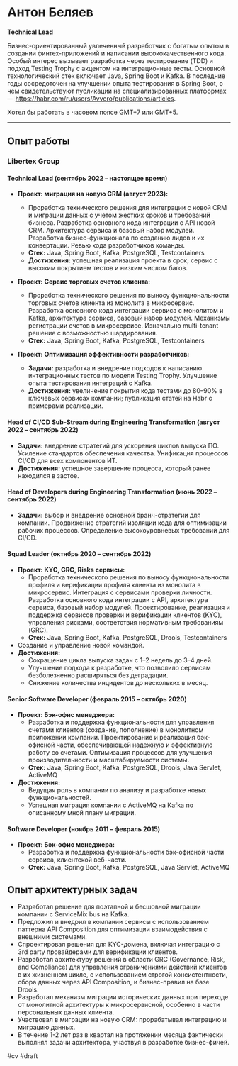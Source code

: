 # **Антон Беляев**

**Technical Lead**

Бизнес-ориентированный увлеченный разработчик с богатым опытом в создании финтех-приложений и написании высококачественного кода. Особый интерес вызывает разработка через тестирование (TDD) и подход Testing Trophy с акцентом на интеграционные тесты. Основной технологический стек включает Java, Spring Boot и Kafka. В последние годы сосредоточен на улучшении опыта тестирования в Spring Boot, о чем свидетельствуют публикации на специализированных платформах — https://habr.com/ru/users/Avvero/publications/articles.

Хотел бы работать в часовом поясе GMT+7 или GMT+5.

---

## **Опыт работы**

### **Libertex Group**

#### **Technical Lead** (сентябрь 2022 – настоящее время)

- **Проект: миграция на новую CRM (август 2023):**
  - Проработка технического решения для интеграции с новой CRM и миграции данных с учетом жестких сроков и требований бизнеса. Разработка основного кода интеграции с API новой CRM. Архитектура сервиса и базовый набор модулей. Разработка бизнес-функционала по созданию лидов и их конвертации. Ревью кода разработчиков команды.
  - **Стек:** Java, Spring Boot, Kafka, PostgreSQL, Testcontainers
  - **Достижения:** успешная реализация проекта в срок; сервис с высоким покрытием тестов и низким числом багов.

- **Проект: Сервис торговых счетов клиента:**
  - Проработка технического решения по выносу функциональности торговых счетов клиента из монолита в микросервис. Разработка основного кода интеграции сервиса с монолитом и Kafka, архитектура сервиса, базовый набор модулей. Механизмы регистрации счетов в микросервисе. Изначально multi-tenant решение с возможностью шардирования.
  - **Стек:** Java, Spring Boot, Kafka, PostgreSQL, Testcontainers

- **Проект: Оптимизация эффективности разработчиков:**
  - **Задачи:** разработка и внедрение подходов к написанию интеграционных тестов по модели Testing Trophy. Улучшение опыта тестирования интеграций с Kafka.
  - **Достижения:** увеличение покрытия кода тестами до 80–90% в ключевых сервисах компании; публикация статей на Habr с примерами реализации.

#### **Head of CI/CD Sub-Stream during Engineering Transformation** (август 2022 – сентябрь 2022)

- **Задачи:** внедрение стратегий для ускорения циклов выпуска ПО. Усиление стандартов обеспечения качества. Унификация процессов CI/CD для всех компонентов ИТ.
- **Достижения:** успешное завершение процесса, который ранее находился в застое.

#### **Head of Developers during Engineering Transformation** (июнь 2022 – сентябрь 2022)

- **Задачи:** выбор и внедрение основной бранч-стратегии для компании. Продвижение стратегий изоляции кода для оптимизации рабочих процессов. Определение высокоуровневых требований для CI/CD.

#### **Squad Leader** (октябрь 2020 – сентябрь 2022)

- **Проект: KYC, GRC, Risks сервисы:**
  - Проработка технического решения по выносу функциональности профиля и верификации профиля клиента из монолита в микросервис. Интеграция с сервисами проверки личности. Разработка основного кода интеграции с API, архитектура сервиса, базовый набор модулей. Проектирование, реализация и поддержка сервисов проверки и верификации клиентов (KYC), управления рисками, соответствия нормативным требованиям (GRC).
  - **Стек:** Java, Spring Boot, Kafka, PostgreSQL, Drools, Testcontainers
- Создание и управление новой командой.
- **Достижения:**
  - Сокращение цикла выпуска задач с 1–2 недель до 3–4 дней.
  - Улучшение подхода к разработке, что позволило сервисам безболезненно расширяться без деградации.
  - Снижение количества инцидентов до нескольких в месяц.

#### **Senior Software Developer** (февраль 2015 – октябрь 2020)

- **Проект: Бэк-офис менеджера:**
  - Разработка и поддержка функциональности для управления счетами клиентов (создание, пополнение) в монолитном приложении компании. Проектирование и реализация бэк-офисной части, обеспечивающей надежную и эффективную работу со счетами. Оптимизация процессов для улучшения производительности и масштабируемости системы.
  - **Стек:** Java, Spring Boot, Kafka, PostgreSQL, Drools, Java Servlet, ActiveMQ
- **Достижения:**
  - Ведущая роль в компании по анализу и разработке новых функциональностей.
  - Успешная миграция компании с ActiveMQ на Kafka по описанному мной плану миграции.

#### **Software Developer** (ноябрь 2011 – февраль 2015)

- **Проект: Бэк-офис менеджера:**
  - Разработка и поддержка функциональности бэк-офисной части сервиса, клиентской веб-части.
  - **Стек:** Java, Spring Boot, Kafka, PostgreSQL, Java Servlet, ActiveMQ

## Опыт архитектурных задач

- Разработал решение для поэтапной и бесшовной миграции компании с ServiceMix bus на Kafka.
- Предложил и внедрил в компании сервисы с использованием паттерна API Composition для оптимизации взаимодействия с внешними системами.
- Спроектировал решения для KYC-домена, включая интеграцию с 3rd party провайдерами для верификации клиентов.
- Разработал архитектуру решений в области GRC (Governance, Risk, and Compliance) для управления ограничениями действий клиентов в их жизненном цикле, с использованием строгой консистентности, сбора данных через API Composition, и бизнес-правил на базе Drools.
- Разработал механизм миграции исторических данных при переходе от монолитной архитектуры к микросервисной, особенно в части персональных данных клиента.
- Участвовал в миграции на новую CRM: прорабатывал интеграцию и миграцию данных.
- В течение 1-2 лет раз в квартал на протяжении месяца фактически выполнял задачи архитектора, участвуя в разработке бизнес-фичей.

#cv #draft